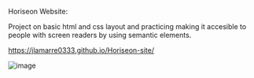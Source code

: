 Horiseon Website:

Project on basic html and css layout and practicing making it accesible to people with screen readers by using semantic elements.


https://jlamarre0333.github.io/Horiseon-site/

![image](https://user-images.githubusercontent.com/76077124/109403791-bdd0d080-792d-11eb-8c53-e38b1e589220.png)



